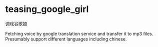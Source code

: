 teasing_google_girl
===================

调戏谷歌娘

Fetching voice by google translation service and transfer it to mp3 files. Presumably support different languages including chinese.

